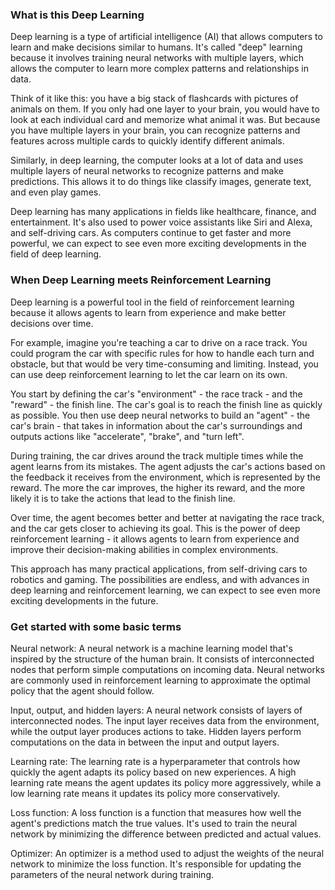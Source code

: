
### What is this Deep Learning

Deep learning is a type of artificial intelligence (AI) that allows computers to learn and make decisions similar to humans. It's called "deep" learning because it involves training neural networks with multiple layers, which allows the computer to learn more complex patterns and relationships in data.

Think of it like this: you have a big stack of flashcards with pictures of animals on them. If you only had one layer to your brain, you would have to look at each individual card and memorize what animal it was. But because you have multiple layers in your brain, you can recognize patterns and features across multiple cards to quickly identify different animals.

Similarly, in deep learning, the computer looks at a lot of data and uses multiple layers of neural networks to recognize patterns and make predictions. This allows it to do things like classify images, generate text, and even play games.

Deep learning has many applications in fields like healthcare, finance, and entertainment. It's also used to power voice assistants like Siri and Alexa, and self-driving cars. As computers continue to get faster and more powerful, we can expect to see even more exciting developments in the field of deep learning.


### When Deep Learning meets Reinforcement Learning

Deep learning is a powerful tool in the field of reinforcement learning because it allows agents to learn from experience and make better decisions over time.

For example, imagine you're teaching a car to drive on a race track. You could program the car with specific rules for how to handle each turn and obstacle, but that would be very time-consuming and limiting. Instead, you can use deep reinforcement learning to let the car learn on its own.

You start by defining the car's "environment" - the race track - and the "reward" - the finish line. The car's goal is to reach the finish line as quickly as possible. You then use deep neural networks to build an "agent" - the car's brain - that takes in information about the car's surroundings and outputs actions like "accelerate", "brake", and "turn left".

During training, the car drives around the track multiple times while the agent learns from its mistakes. The agent adjusts the car's actions based on the feedback it receives from the environment, which is represented by the reward. The more the car improves, the higher its reward, and the more likely it is to take the actions that lead to the finish line.

Over time, the agent becomes better and better at navigating the race track, and the car gets closer to achieving its goal. This is the power of deep reinforcement learning - it allows agents to learn from experience and improve their decision-making abilities in complex environments.

This approach has many practical applications, from self-driving cars to robotics and gaming. The possibilities are endless, and with advances in deep learning and reinforcement learning, we can expect to see even more exciting developments in the future.



### Get started with some basic terms



Neural network: A neural network is a machine learning model that's inspired by the structure of the human brain. It consists of interconnected nodes that perform simple computations on incoming data. Neural networks are commonly used in reinforcement learning to approximate the optimal policy that the agent should follow.

Input, output, and hidden layers: A neural network consists of layers of interconnected nodes. The input layer receives data from the environment, while the output layer produces actions to take. Hidden layers perform computations on the data in between the input and output layers.

Learning rate: The learning rate is a hyperparameter that controls how quickly the agent adapts its policy based on new experiences. A high learning rate means the agent updates its policy more aggressively, while a low learning rate means it updates its policy more conservatively.

Loss function: A loss function is a function that measures how well the agent's predictions match the true values. It's used to train the neural network by minimizing the difference between predicted and actual values.

Optimizer: An optimizer is a method used to adjust the weights of the neural network to minimize the loss function. It's responsible for updating the parameters of the neural network during training.
